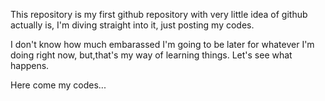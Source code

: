 This repository is my first github repository with very little idea of github actually is,
I'm diving straight into it, just posting my codes.

I don't know how much embarassed I'm going to be later for whatever I'm doing right now,
but,that's my way of learning things. Let's see what happens.

Here come my codes...
